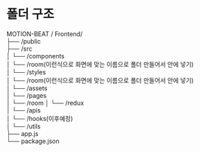 <h1>폴더 구조</h1>

MOTION-BEAT / Frontend/<br>
├── /public<br>
├── /src<br>
│ └── /components<br>
│   └── /room(이런식으로 화면에 맞는 이름으로 폴더 만들어서 안에 넣기)<br>
│ └── /styles<br>
│   └── /room(이런식으로 화면에 맞는 이름으로 폴더 만들어서 안에 넣기)<br>
│ └── /assets<br>
│ └── /pages<br>
│   └── /room
│ └── /redux<br>
│ └── /apis<br>
│ └── /hooks(이후예정)<br>
│ └── /utils<br>
├── app.js<br>
└── package.json<br>
